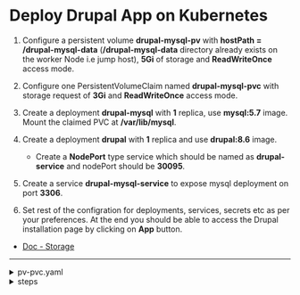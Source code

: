 # Deploy Drupal App on Kubernetes

1. Configure a persistent volume **drupal-mysql-pv** with **hostPath = /drupal-mysql-data** (**/drupal-mysql-data** directory already exists on the worker Node i.e jump host), **5Gi** of storage and **ReadWriteOnce** access mode.

2. Configure one PersistentVolumeClaim named **drupal-mysql-pvc** with storage request of **3Gi** and **ReadWriteOnce** access mode.

3. Create a deployment **drupal-mysql** with **1** replica, use **mysql:5.7** image. Mount the claimed PVC at **/var/lib/mysql**.

4. Create a deployment **drupal** with **1** replica and use **drupal:8.6** image.
    - Create a **NodePort** type service which should be named as **drupal-service** and nodePort should be **30095**.

5. Create a service **drupal-mysql-service** to expose mysql deployment on port **3306**.

6. Set rest of the configration for deployments, services, secrets etc as per your preferences. At the end you should be able to access the Drupal installation page by clicking on **App** button.

- [Doc - Storage ](https://kubernetes.io/docs/tasks/configure-pod-container/configure-persistent-volume-storage/)
---

<details>
<summary>pv-pvc.yaml</summary>

```yaml
apiVersion: v1
kind: PersistentVolume
metadata:
  name: drupal-mysql-pv
  labels:
    type: local
spec:
  storageClassName: manual
  capacity:
    storage: 5Gi
  accessModes:
    - ReadWriteOnce
  hostPath:
    path: "/drupal-mysql-data"
---
apiVersion: v1
kind: PersistentVolumeClaim
metadata:
  name: drupal-mysql-pvc
spec:
  storageClassName: manual
  accessModes:
    - ReadWriteOnce
  resources:
    requests:
      storage: 3Gi
```
</details>

<details>
<summary>steps</summary>

  #### create pv & pvc
  ```bash
  kubectl apply -f pv-pvc.yaml
  ```

  #### create a deployment and service
  ```bash
  kubectl create deployment drupal-mysql --image mysql:5.7 --replicas 1 --dry-run=client -oyaml > drupal-mysql.yaml

  kubectl create service clusterip drupal-mysql-service --tcp 3306:3306 --dry-run=client -oyaml >> drupal-mysql.yaml

  kubectl create deployment drupal --image drupal:8.6 --replicas 1 --port 80 --dry-run=client -oyaml > drupal.yaml

  kubectl create service nodeport drupal-service --tcp 80:80 --node-port 30095 --dry-run=client -oyaml >> drupal.yaml

  kubectl apply -f drupal-mysql.yaml -f drupal.yaml
  ```

  #### drupal-mysql deployment
  ```yaml
  apiVersion: apps/v1
  kind: Deployment
  metadata:
    creationTimestamp: null
    labels:
      app: drupal-mysql
    name: drupal-mysql
  spec:
    replicas: 1
    selector:
      matchLabels:
        app: drupal-mysql
    strategy: {}
    template:
      metadata:
        creationTimestamp: null
        labels:
          app: drupal-mysql
      spec:
        volumes:
        - name: task-pv-storage
          persistentVolumeClaim:
            claimName: drupal-mysql-pvc
        containers:
        - image: mysql:5.7
          name: mysql
          ports:
          - containerPort: 3306
          env:
            - name: MYSQL_DATABASE
              value: drupal
            - name: MYSQL_USER
              value: drupal
            - name: MYSQL_PASSWORD
              value: drupal123
            - name: MYSQL_ROOT_PASSWORD
              value: root123
          volumeMounts:
          - mountPath: "/var/lib/mysql"
            name: task-pv-storage
  ---
  apiVersion: v1
  kind: Service
  metadata:
    name: drupal-mysql-service
  spec:
    ports:
    - name: 3306-3306
      port: 3306
      protocol: TCP
      targetPort: 3306
    selector:
      app: drupal-mysql
    type: ClusterIP
  ```

  #### drupal deployment
  ```yaml
  apiVersion: apps/v1
  kind: Deployment
  metadata:
    creationTimestamp: null
    labels:
      app: drupal
    name: drupal
  spec:
    replicas: 1
    selector:
      matchLabels:
        app: drupal
    strategy: {}
    template:
      metadata:
        creationTimestamp: null
        labels:
          app: drupal
      spec:
        containers:
        - image: drupal:8.6
          name: drupal
          ports:
          - containerPort: 80
          env:
            - name: DRUPAL_DATABASE_HOST
              value: drupal-mysql-service
            - name: DRUPAL_DATABASE_NAME
              value: drupal
            - name: DRUPAL_DATABASE_USER
              value: drupal
            - name: DRUPAL_DATABASE_PASSWORD
              value: drupal123
  ---
  apiVersion: v1
  kind: Service
  metadata:
    name: drupal-service
  spec:
    ports:
    - name: 80-80
      nodePort: 30095
      port: 80
      protocol: TCP
      targetPort: 80
    selector:
      app: drupal
    type: NodePort
  ```
</details>